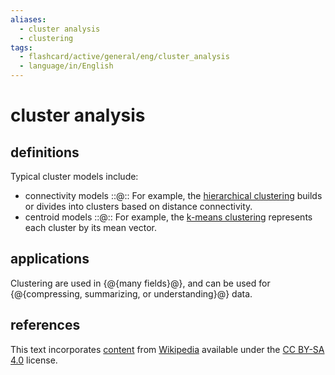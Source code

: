 ```yaml
---
aliases:
  - cluster analysis
  - clustering
tags:
  - flashcard/active/general/eng/cluster_analysis
  - language/in/English
---
```


# cluster analysis

## definitions

Typical cluster models include:

- connectivity models ::@:: For example, the [hierarchical clustering](hierarchical%20clustering.md) builds or divides into clusters based on distance connectivity. <!--SR:!2025-07-10,304,290!2025-04-20,286,330-->
- centroid models ::@:: For example, the [k-means clustering](k-means%20clustering.md) represents each cluster by its mean vector. <!--SR:!2026-08-21,602,310!2025-03-07,252,330-->

## applications

Clustering are used in {@{many fields}@}, and can be used for {@{compressing, summarizing, or understanding}@} data. <!--SR:!2025-04-26,291,330!2026-01-31,473,290-->

## references

This text incorporates [content](https://en.wikipedia.org/wiki/cluster_analysis) from [Wikipedia](Wikipedia.md) available under the [CC BY-SA 4.0](https://creativecommons.org/licenses/by-sa/4.0/) license.
